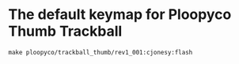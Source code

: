 # The default keymap for Ploopyco Thumb Trackball

`make ploopyco/trackball_thumb/rev1_001:cjonesy:flash`
